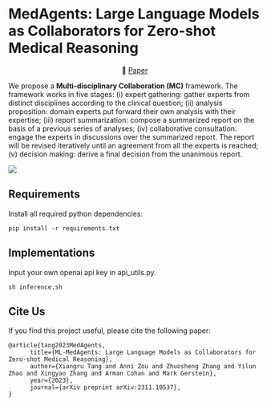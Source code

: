 # MedAgents: Large Language Models as Collaborators for Zero-shot Medical Reasoning

<p align="center">
   📖 <a href="https://arxiv.org/abs/2311.10537" target="_blank">Paper</a>  
</p>


We propose a **Multi-disciplinary Collaboration (MC)** framework. The framework works in five stages: 
(i) expert gathering: gather experts from distinct disciplines according to the clinical question;
(ii) analysis proposition: domain experts put forward their own analysis with their expertise;
(iii) report summarization: compose a summarized report on the basis of a previous series of analyses;
(iv) collaborative consultation: engage the experts in discussions over the summarized report. The report will be revised iteratively until an agreement from all the experts is reached;
(v) decision making: derive a final decision from the unanimous report.

![](pics/overview.png)

## Requirements

Install all required python dependencies:

```
pip install -r requirements.txt
```

## Implementations
Input your own openai api key in api_utils.py.
```
sh inference.sh
```

## Cite Us
If you find this project useful, please cite the following paper:

```
@article{tang2023MedAgents,
      title={ML-MedAgents: Large Language Models as Collaborators for Zero-shot Medical Reasoning}, 
      author={Xiangru Tang and Anni Zou and Zhuosheng Zhang and Yilun Zhao and Xingyao Zhang and Arman Cohan and Mark Gerstein},
      year={2023},
      journal={arXiv preprint arXiv:2311.10537},
}
```
